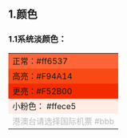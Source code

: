 ## 1.颜色
### 1.1系统淡颜色：
<table>
<tr><td bgcolor=#ff6537>正常：#ff6537</td></tr>
<tr><td bgcolor=#F94A14>高亮：#F94A14</td></tr>
<tr><td bgcolor=#F52B00>更亮：#F52B00</td></tr>
<tr><td bgcolor=#ffece5>小粉色： #ffece5</td></tr>
<tr><td ><font color=#bbb>港澳台请选择国际机票 #bbb<font></td></tr>
</table>